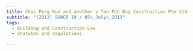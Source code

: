 ```yaml
---
title: Choi Peng Kum and another v Tan Poh Eng Construction Pte Ltd
subtitle: "[2013] SGHCR 19 / 05\_July\_2013"
tags:
  - Building and Construction Law
  - Statutes and regulations

---
```



